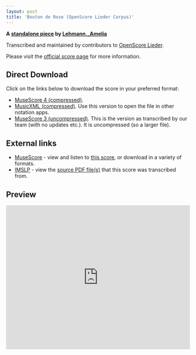 ```yaml
---
layout: post
title: 'Bouton de Rose (OpenScore Lieder Corpus)'
---
```


__A [standalone piece](https://fourscoreandmore.org/OpenScore/Lehmann%2C_Amelia/_/) by [Lehmann,_Amelia](https://fourscoreandmore.org/OpenScore/Lehmann%2C_Amelia)__

Transcribed and maintained by contributors to [OpenScore Lieder].

Please visit the [official score page] for more information.

[official score page]: https://musescore.com/openscore-lieder-corpus/scores/6644591
[OpenScore Lieder]: https://musescore.com/openscore-lieder-corpus

## Direct Download

Click on the links below to download the score in your preferred format:
- [MuseScore 4 (compressed)](https://fourscoreandmore.org/OpenScore/Lehmann%2C_Amelia/_/Bouton_de_Rose.mscz).
- [MusicXML (compressed)](https://fourscoreandmore.org/OpenScore/Lehmann%2C_Amelia/_/Bouton_de_Rose.mxl). Use this version to open the file in other notation apps.
- [MuseScore 3 (uncompressed)](https://raw.githubusercontent.com/OpenScore/Lieder/refs/heads/main/scores/Lehmann%2C_Amelia/_/Bouton_de_Rose/lc6644591.mscx). This is the version as transcribed by our team (with no updates etc.). It is uncompressed (so a larger file).

## External links

- [MuseScore] - view and listen to [this score][MuseScore], or download in a variety of formats.
- [IMSLP] - view the [source PDF file(s)][IMSLP] that this score was transcribed from.

[MuseScore]: https://musescore.com/score/6644591
[IMSLP]: https://imslp.org/wiki/Special:ReverseLookup/285344

## Preview

<iframe width="100%" height="394" src="https://musescore.com/openscore-lieder-corpus/scores/6644591/embed" frameborder="0" allowfullscreen allow="autoplay; fullscreen"></iframe>

